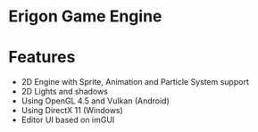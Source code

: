 # Erigon Game Engine

# Features
- 2D Engine with Sprite, Animation and Particle System support
- 2D Lights and shadows
- Using OpenGL 4.5 and Vulkan (Android)
- Using DirectX 11 (Windows)
- Editor UI based on imGUI
